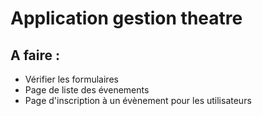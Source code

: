 # Application gestion theatre
## A faire :

* Vérifier les formulaires
* Page de liste des évenements
* Page d'inscription à un évènement pour les utilisateurs